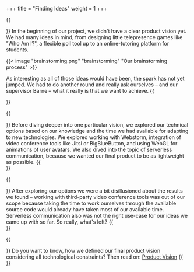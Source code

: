 +++
title = "Finding Ideas"
weight = 1
+++

{{<section title="Creative minds trying to find a clear vision">}}
In the beginning of our project, we didn't have a clear product vision yet. We had many ideas in mind, from designing little telepresence games like "Who Am I?", a flexible poll tool up to an online-tutoring platform for students.

{{< image "brainstorming.png" "brainstorming" "Our brainstorming process" >}}

As interesting as all of those ideas would have been, the spark has not yet jumped. We had to do another round and really ask ourselves – and our supervisor Barne – what it really is that we want to achieve.
{{</section>}}

{{<section title="Question: What is possible?">}}
Before diving deeper into one particular vision, we explored our technical options based on our knowledge and the time we had available for adapting to new technologies. We explored working with Webstorm, integration of video conference tools like Jitsi or BigBlueButton,  and using WebGL for animations of user avatars. We also dived into the topic of serverless communication, because we wanted our final product to be as lightweight as possible.
{{</section>}}

{{<section title="Conclusion: Not everything is">}}
After exploring our options we were a bit disillusioned about the results we found – working with third-party video conference tools was out of our scope because taking the time to work ourselves through the available source code would already have taken most of our available time. Serverless communication also was not the right use-case for our ideas we came up with so far. So really, what's left?
{{</section>}}

{{<section title="Our final vision">}}
Do you want to know, how we defined our final product vision considering all technological constraints? Then read on:
[Product Vision](../product-vision)
{{</section>}}
